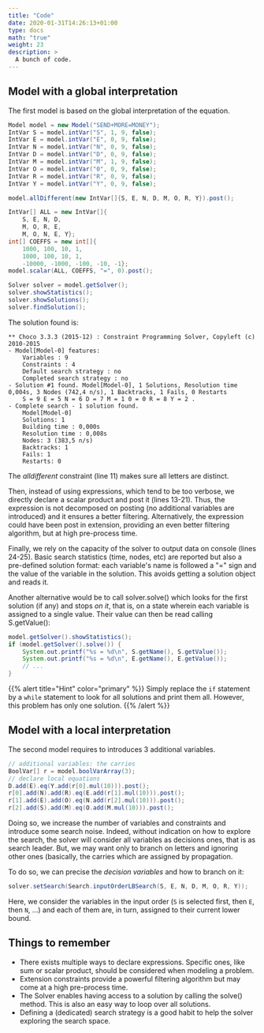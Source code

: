```yaml
---
title: "Code"
date: 2020-01-31T14:26:13+01:00
type: docs
math: "true"
weight: 23
description: >
  A bunch of code.
---
```


Model with a global interpretation
----------------------------------

The first model is based on the global interpretation of the equation.

```java
Model model = new Model("SEND+MORE=MONEY");
IntVar S = model.intVar("S", 1, 9, false);
IntVar E = model.intVar("E", 0, 9, false);
IntVar N = model.intVar("N", 0, 9, false);
IntVar D = model.intVar("D", 0, 9, false);
IntVar M = model.intVar("M", 1, 9, false);
IntVar O = model.intVar("0", 0, 9, false);
IntVar R = model.intVar("R", 0, 9, false);
IntVar Y = model.intVar("Y", 0, 9, false);

model.allDifferent(new IntVar[]{S, E, N, D, M, O, R, Y}).post();

IntVar[] ALL = new IntVar[]{
    S, E, N, D,
    M, O, R, E,
    M, O, N, E, Y};
int[] COEFFS = new int[]{
    1000, 100, 10, 1,
    1000, 100, 10, 1,
    -10000, -1000, -100, -10, -1};
model.scalar(ALL, COEFFS, "=", 0).post();

Solver solver = model.getSolver();
solver.showStatistics();
solver.showSolutions();
solver.findSolution();
```

The solution found is:

```
** Choco 3.3.3 (2015-12) : Constraint Programming Solver, Copyleft (c) 2010-2015
- Model[Model-0] features:
    Variables : 9
    Constraints : 4
    Default search strategy : no
    Completed search strategy : no
- Solution #1 found. Model[Model-0], 1 Solutions, Resolution time 0,004s, 3 Nodes (742,4 n/s), 1 Backtracks, 1 Fails, 0 Restarts
    S = 9 E = 5 N = 6 D = 7 M = 1 0 = 0 R = 8 Y = 2 .
- Complete search - 1 solution found.
    Model[Model-0]
    Solutions: 1
    Building time : 0,000s
    Resolution time : 0,008s
    Nodes: 3 (383,5 n/s)
    Backtracks: 1
    Fails: 1
    Restarts: 0
```

The *alldifferent* constraint (line 11) makes sure all letters are
distinct.

Then, instead of using expressions, which tend to be too verbose, we
directly declare a scalar product and post it (lines 13-21). Thus, the
expression is not decomposed on posting (no additional variables are
introduced) and it ensures a better filtering. Alternatively, the
expression could have been post in extension, providing an even better
filtering algorithm, but at high pre-process time.

Finally, we rely on the capacity of the solver to output data on console
(lines 24-25). Basic search statistics (time, nodes, etc) are reported
but also a pre-defined solution format: each variable's name is followed
a "=" sign and the value of the variable in the solution. This avoids
getting a solution object and reads it.

Another alternative would be to call solver.solve() which looks for the
first solution (if any) and stops *on it*, that is, on a state wherein
each variable is assigned to a single value. Their value can then be
read calling S.getValue():

```java
model.getSolver().showStatistics();
if (model.getSolver().solve()) {
    System.out.printf("%s = %d\n", S.getName(), S.getValue());
    System.out.printf("%s = %d\n", E.getName(), E.getValue());
    // ...
}
```

{{% alert title="Hint" color="primary" %}}
Simply replace the `if` statement by a `while` statement to look for all solutions and print
them all. However, this problem has only one solution.
{{% /alert %}}


Model with a local interpretation
---------------------------------

The second model requires to introduces 3 additional variables.

```java
// additional variables: the carries
BoolVar[] r = model.boolVarArray(3);
// declare local equations
D.add(E).eq(Y.add(r[0].mul(10))).post();
r[0].add(N).add(R).eq(E.add(r[1].mul(10))).post();
r[1].add(E).add(O).eq(N.add(r[2].mul(10))).post();
r[2].add(S).add(M).eq(O.add(M.mul(10))).post();
```

Doing so, we increase the number of variables and constraints and
introduce some search noise. Indeed, without indication on how to
explore the search, the solver will consider all variables as decisions
ones, that is as search leader. But, we may want only to branch on
letters and ignoring other ones (basically, the carries which are
assigned by propagation.

To do so, we can precise the *decision variables* and how to branch on
it:

```java
solver.setSearch(Search.inputOrderLBSearch(S, E, N, D, M, O, R, Y));
```

Here, we consider the variables in the input order (`S` is selected first,
then `E`, then `N`, ...) and each of them are, in turn, assigned to their
current lower bound.

Things to remember
------------------

-   There exists multiple ways to declare expressions. Specific ones,
    like sum or scalar product, should be considered when modeling a
    problem.
-   Extension constraints provide a powerful filtering algorithm but may
    come at a high pre-process time.
-   The Solver enables having access to a solution by calling the
    solve() method. This is also an easy way to loop over all solutions.
-   Defining a (dedicated) search strategy is a good habit to help the
    solver exploring the search space.